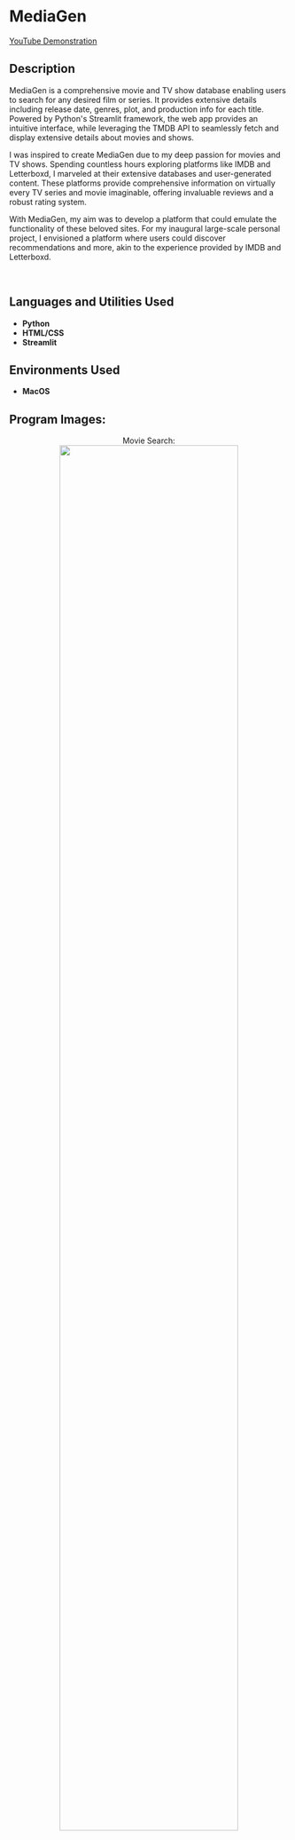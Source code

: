 <h1>MediaGen</h1>

 [YouTube Demonstration](https://youtu.be/FMkTxMuZli4)

<h2>Description</h2>
MediaGen is a comprehensive movie and TV show database enabling users to search for any desired film or series. It provides extensive details including release date, genres, plot, and production info for each title. Powered by Python's Streamlit framework, the web app provides an intuitive interface, while leveraging the TMDB API to seamlessly fetch and display extensive details about movies and shows.

I was inspired to create MediaGen due to my deep passion for movies and TV shows. Spending countless hours exploring platforms like IMDB and Letterboxd, I marveled at their extensive databases and user-generated content. These platforms provide comprehensive information on virtually every TV series and movie imaginable, offering invaluable reviews and a robust rating system.

With MediaGen, my aim was to develop a platform that could emulate the functionality of these beloved sites. For my inaugural large-scale personal project, I envisioned a platform where users could discover recommendations and more, akin to the experience provided by IMDB and Letterboxd.

<br />


<h2>Languages and Utilities Used</h2>

- <b>Python</b>
- <b>HTML/CSS</b> 
- <b>Streamlit</b>

<h2>Environments Used </h2>

- <b>MacOS</b> 

<h2>Program Images:</h2>

<p align="center">
Movie Search: <br/>
<img src="https://imgur.com/tw7kVtG.png" height="80%" width="80%"/>
<br />
<br />

<p align="center">
TV Show Search: <br/>
<img src="https://imgur.com/M2zX9VH.png" height="80%" width="80%"/>
<br />
<br />

<p align="center">
Top Rated Section: <br/>
<img src="https://imgur.com/OjYNhqg.png" height="80%" width="80%"/>
<br />
<br />

<p align="center">
Random Shuffle: <br/>
<img src="https://imgur.com/2xTXc9K.png" height="80%" width="80%"/>
<br />
<br />
</p>

<!--
 ```diff
- text in red
+ text in green
! text in orange
# text in gray
@@ text in purple (and bold)@@
```
--!>
